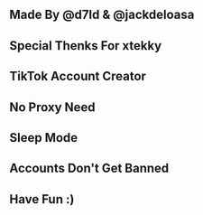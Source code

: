 <h2>Made By @d7ld & @jackdeloasa</h2>
<h2>Special Thenks For xtekky</h2>
<h2>TikTok Account Creator</h2>
<h2>No Proxy Need</h2>
<h2>Sleep Mode</h2>
<h2>Accounts Don't Get Banned </h2>
<h2>Have Fun :)</h2>
